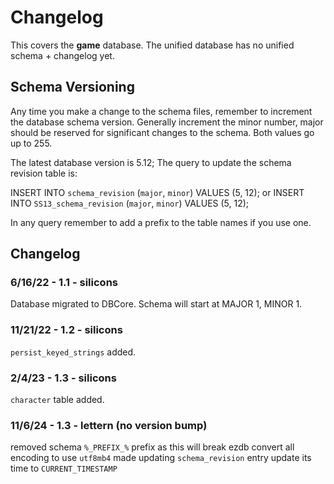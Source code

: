 # Changelog

This covers the **game** database. The unified database has no unified schema + changelog yet.

## Schema Versioning

Any time you make a change to the schema files, remember to increment the database schema version. Generally increment the minor number, major should be reserved for significant changes to the schema. Both values go up to 255.

The latest database version is 5.12; The query to update the schema revision table is:

INSERT INTO `schema_revision` (`major`, `minor`) VALUES (5, 12);
or
INSERT INTO `SS13_schema_revision` (`major`, `minor`) VALUES (5, 12);

In any query remember to add a prefix to the table names if you use one.

## Changelog

### 6/16/22 - 1.1 - silicons

Database migrated to DBCore. Schema will start at MAJOR 1, MINOR 1.

### 11/21/22 - 1.2 - silicons

`persist_keyed_strings` added.

### 2/4/23 - 1.3 - silicons

`character` table added.

### 11/6/24 - 1.3 - lettern (no version bump)

removed schema `%_PREFIX_%` prefix as this will break ezdb
convert all encoding to use `utf8mb4`
made updating `schema_revision` entry update its time to `CURRENT_TIMESTAMP`
